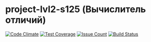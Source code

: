 # project-lvl2-s125 (Вычислитель отличий)

[![Code Climate](https://codeclimate.com/github/irastypain/project-lvl2-s125/badges/gpa.svg)](https://codeclimate.com/github/irastypain/project-lvl2-s125)
[![Test Coverage](https://codeclimate.com/github/irastypain/project-lvl2-s125/badges/coverage.svg)](https://codeclimate.com/github/irastypain/project-lvl2-s125/coverage)
[![Issue Count](https://codeclimate.com/github/irastypain/project-lvl2-s125/badges/issue_count.svg)](https://codeclimate.com/github/irastypain/project-lvl2-s125)
[![Build Status](https://travis-ci.org/irastypain/project-lvl2-s125.svg?branch=master)](https://travis-ci.org/irastypain/project-lvl2-s125)
